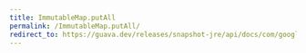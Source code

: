 ```yaml
---
title: ImmutableMap.putAll
permalink: /ImmutableMap.putAll/
redirect_to: https://guava.dev/releases/snapshot-jre/api/docs/com/google/common/collect/ImmutableMap.html#putAll-java.util.Map-
---
```

